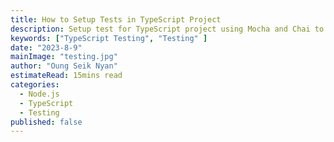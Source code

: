 ```yaml
---
title: How to Setup Tests in TypeScript Project 
description: Setup test for TypeScript project using Mocha and Chai to increase you productivity.
keywords: ["TypeScript Testing", "Testing" ]
date: "2023-8-9"
mainImage: "testing.jpg"
author: "Oung Seik Nyan"
estimateRead: 15mins read
categories:
  - Node.js
  - TypeScript
  - Testing
published: false
---
```

